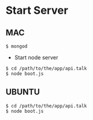 # Start Server

## MAC

    $ mongod

  - Start node server

<!---->

    $ cd /path/to/the/app/api.talk
    $ node boot.js



## UBUNTU

    $ cd /path/to/the/app/api.talk
    $ node boot.js
